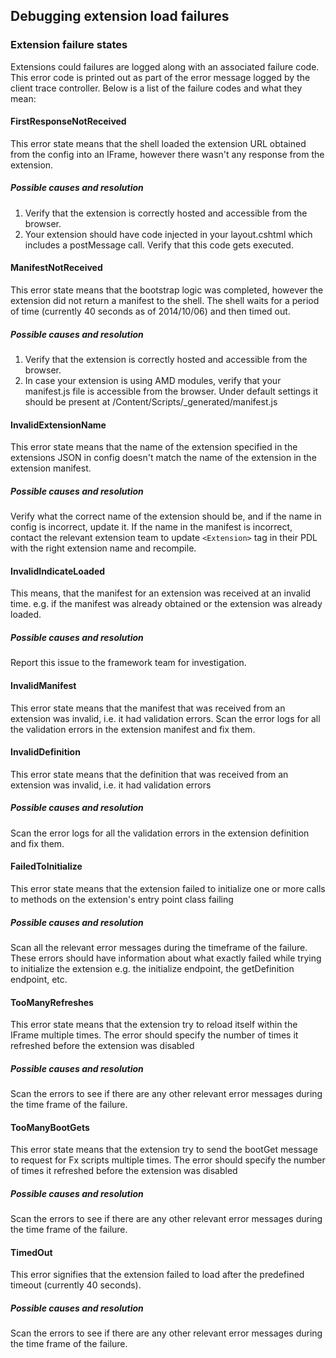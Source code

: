 <properties title="" pageTitle="Debugging Your Extension" description="" authors="nickharris" />

## Debugging extension load failures

### Extension failure states
Extensions could failures are logged along with an associated failure code.  This error code is printed out as part of the error message logged by the client trace controller.
Below is a list of the failure codes and what they mean:

#### FirstResponseNotReceived
This error state means that the shell loaded the extension URL obtained from the config into an IFrame, however there wasn't any response from the extension.

##### Possible causes and resolution
1. Verify that the extension is correctly hosted and accessible from the browser.
2. Your extension should have code injected in your layout.cshtml which includes a postMessage call. Verify that this code gets executed.

#### ManifestNotReceived
This error state means that the bootstrap logic was completed, however the extension did not return a manifest to the shell. The shell waits for a period of time (currently 40 seconds as of 2014/10/06) and then timed out.

##### Possible causes and resolution
1. Verify that the extension is correctly hosted and accessible from the browser.
2. In case your extension is using AMD modules, verify that your manifest.js file is accessible from the browser. Under default settings it should be present at /Content/Scripts/_generated/manifest.js

#### InvalidExtensionName
This error state means that the name of the extension specified in the extensions JSON in config doesn't match the name of the extension in the extension manifest.

##### Possible causes and resolution
Verify what the correct name of the extension should be, and if the name in config is incorrect, update it.
If the name in the manifest is incorrect, contact the relevant extension team to update `<Extension>` tag in their PDL with the right extension name and recompile.

#### InvalidIndicateLoaded
This means, that the manifest for an extension was received at an invalid time. e.g. if the manifest was already obtained or the extension was already loaded.

##### Possible causes and resolution
Report this issue to the framework team for investigation.

#### InvalidManifest
This error state means that the manifest that was received from an extension was invalid, i.e. it had validation errors.
Scan the error logs for all the validation errors in the extension manifest and fix them.

#### InvalidDefinition
This error state means that the definition that was received from an extension was invalid, i.e. it had validation errors

##### Possible causes and resolution
Scan the error logs for all the validation errors in the extension definition and fix them.

#### FailedToInitialize
This error state means that the extension failed to initialize one or more calls to methods on the extension's entry point class failing

##### Possible causes and resolution
Scan all the relevant error messages during the timeframe of the failure.
These errors should have information about what exactly failed while trying to initialize the extension e.g. the initialize endpoint, the getDefinition endpoint, etc.

#### TooManyRefreshes
This error state means that the extension try to reload itself within the IFrame multiple times. The error should specify the number of times it refreshed before the extension was disabled

##### Possible causes and resolution
Scan the errors to see if there are any other relevant error messages during the time frame of the failure.

#### TooManyBootGets
This error state means that the extension try to send the bootGet message to request for Fx scripts multiple times. The error should specify the number of times it refreshed before the extension was disabled

##### Possible causes and resolution
Scan the errors to see if there are any other relevant error messages during the time frame of the failure.

#### TimedOut
This error signifies that the extension failed to load after the predefined timeout (currently 40 seconds).

##### Possible causes and resolution
Scan the errors to see if there are any other relevant error messages during the time frame of the failure.
